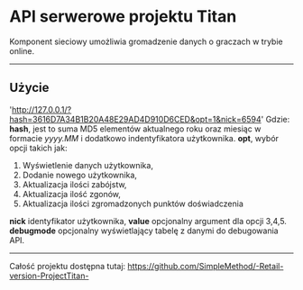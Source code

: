 # API serwerowe projektu Titan #
Komponent sieciowy umożliwia gromadzenie danych o graczach w trybie online.
- - - -
## Użycie ##
'http://127.0.0.1/?hash=3616D7A34B1B20A48E29AD4D910D6CED&opt=1&nick=6594'
Gdzie: **hash**, jest to suma MD5 elementów aktualnego roku oraz miesiąc w formacie *yyyy.MM* i dodatkowo indentyfikatora użytkownika.
**opt**, wybór opcji takich jak:
1. Wyświetlenie danych użytkownika,
2. Dodanie nowego użytkownika,
3. Aktualizacja ilości zabójstw,
4. Aktualizacja ilość zgonów,
5. Aktualizacja ilości zgromadzonych punktów doświadczenia

**nick** identyfikator użytkownika,
**value** opcjonalny argument dla opcji 3,4,5.
**debugmode** opcjonalny wyświetlający tabelę z danymi do debugowania API.
- - - -
Całość projektu dostępna tutaj: https://github.com/SimpleMethod/-Retail-version-ProjectTitan-

